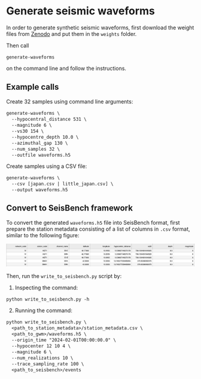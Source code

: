 # Generate seismic waveforms

In order to generate synthetic seismic waveforms, first download the weight files from
[Zenodo](https://zenodo.org/records/15687691) and put them in the `weights` folder.

Then call

```shell
generate-waveforms
```

on the command line and follow the instructions.

## Example calls

Create 32 samples using command line arguments:

```shell
generate-waveforms \
  --hypocentral_distance 531 \
  --magnitude 6 \
  --vs30 154 \
  --hypocentre_depth 10.0 \
  --azimuthal_gap 130 \
  --num_samples 32 \
  --outfile waveforms.h5
```

Create samples using a CSV file:

```shell
generate-waveforms \
  --csv [japan.csv | little_japan.csv] \
  --output waveforms.h5
```

## Convert to SeisBench framework

To convert the generated `waveforms.h5` file into SeisBench format, first prepare the station metadata consisting of a list of columns in `.csv` format, similar to the following figure:

![Example waveform Plot](station_metadata.png)

Then, run the `write_to_seisbench.py` script by:

1. Inspecting the command:

  ```shell
  python write_to_seisbench.py -h
  ```

2. Running the command:

  ```shell
  python write_to_seisbench.py \
    <path_to_station_metadata>/station_metadata.csv \
    <path_to_gwm>/waveforms.h5 \
    --origin_time "2024-02-01T00:00:00.0" \
    --hypocenter 12 10 4 \
    --magnitude 6 \
    --num_realizations 10 \
    --trace_sampling_rate 100 \
    <path_to_seisbench>/events
  ```
